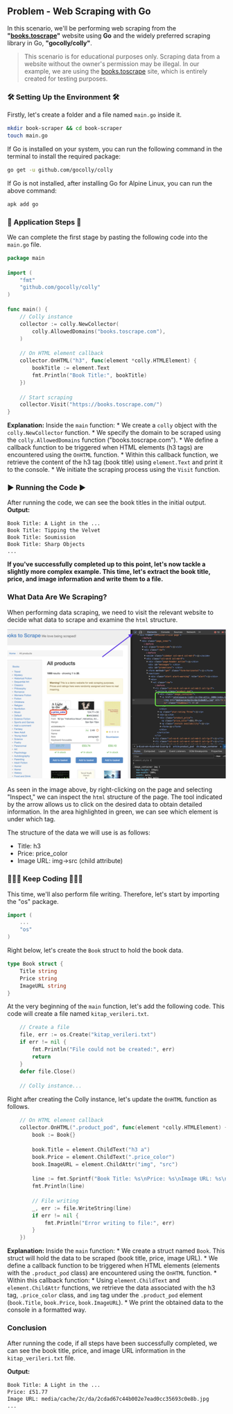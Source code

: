 ## Problem - Web Scraping with Go

In this scenario, we'll be performing web scraping from the **"[books.toscrape](https://books.toscrape.com/)"** website using **Go** and the widely preferred scraping library in Go, **"gocolly/colly"**.

>This scenario is for educational purposes only. Scraping data from a website without the owner's permission may be illegal. In our example, we are using the [books.toscrape](https://books.toscrape.com/) site, which is entirely created for testing purposes.

### 🛠️ Setting Up the Environment 🛠️

Firstly, let's create a folder and a file named `main.go` inside it.

```bash
mkdir book-scraper && cd book-scraper
touch main.go
```

If Go is installed on your system, you can run the following command in the terminal to install the required package:
```bash
go get -u github.com/gocolly/colly
```

If Go is not installed, after installing Go for Alpine Linux, you can run the above command:
```bash
apk add go
```

### 🚀 Application Steps 🚀
We can complete the first stage by pasting the following code into the `main.go` file.
```go
package main

import (
    "fmt"
    "github.com/gocolly/colly"
)

func main() {
    // Colly instance
    collector := colly.NewCollector(
        colly.AllowedDomains("books.toscrape.com"),
    )

    // On HTML element callback
    collector.OnHTML("h3", func(element *colly.HTMLElement) {
        bookTitle := element.Text
        fmt.Println("Book Title:", bookTitle)
    })

    // Start scraping
    collector.Visit("https://books.toscrape.com/")
}
```

**Explanation:**
  Inside the `main` function:
    * We create a `colly` object with the `colly.NewCollector` function.
    * We specify the domain to be scraped using the `colly.AllowedDomains` function ("books.toscrape.com").
    * We define a callback function to be triggered when HTML elements (h3 tags) are encountered using the `OnHTML` function.
        * Within this callback function, we retrieve the content of the h3 tag (book title) using `element.Text` and print it to the console.
    * We initiate the scraping process using the `Visit` function.

### ▶️ Running the Code ▶️
After running the code, we can see the book titles in the initial output.
**Output:**
```
Book Title: A Light in the ...
Book Title: Tipping the Velvet
Book Title: Soumission
Book Title: Sharp Objects
...
```

**If you've successfully completed up to this point, let's now tackle a slightly more complex example. This time, let's extract the book title, price, and image information and write them to a file.**

### What Data Are We Scraping?
When performing data scraping, we need to visit the relevant website to decide what data to scrape and examine the `html` structure.

![](scraper_ss.png)

As seen in the image above, by right-clicking on the page and selecting "Inspect," we can inspect the `html` structure of the page. 
The tool indicated by the arrow allows us to click on the desired data to obtain detailed information. 
In the area highlighted in green, we can see which element is under which tag.

The structure of the data we will use is as follows:
* Title: h3
* Price: price_color
* Image URL: img->src (child attribute)

### 👩🏻‍💻 Keep Coding  👨🏻‍💻

This time, we'll also perform file writing. Therefore, let's start by importing the "os" package.
```go
import (
    ...
	"os"
)
```

Right below, let's create the `Book` struct to hold the book data.
```go
type Book struct {
    Title string
    Price string
    ImageURL string
}
```

At the very beginning of the `main` function, let's add the following code. This code will create a file named `kitap_verileri.txt`.
```go
	// Create a file
    file, err := os.Create("kitap_verileri.txt")
    if err != nil {
        fmt.Println("File could not be created:", err)
        return
    }
    defer file.Close()

	// Colly instance...
```

Right after creating the Colly instance, let's update the `OnHTML` function as follows.
```go
	// On HTML element callback
	collector.OnHTML(".product_pod", func(element *colly.HTMLElement) {
		book := Book{}

		book.Title = element.ChildText("h3 a")
		book.Price = element.ChildText(".price_color")
		book.ImageURL = element.ChildAttr("img", "src")

		line := fmt.Sprintf("Book Title: %s\nPrice: %s\nImage URL: %s\n\n", book.Title, book.Price, book.ImageURL)
		fmt.Println(line)

		// File writing
		_, err := file.WriteString(line)
		if err != nil {
			fmt.Println("Error writing to file:", err)
		}
	})
```

**Explanation:**
Inside the `main` function:
    * We create a struct named `Book`. This struct will hold the data to be scraped (book title, price, image URL).
    * We define a callback function to be triggered when HTML elements (elements with the `.product_pod` class) are encountered using the `OnHTML` function.
        * Within this callback function:
            * Using `element.ChildText` and `element.ChildAttr` functions, we retrieve the data associated with the h3 tag, `.price_color` class, and `img` tag under the `.product_pod` element (`book.Title`, `book.Price`, `book.ImageURL`).
            * We print the obtained data to the console in a formatted way.

### Conclusion
After running the code, if all steps have been successfully completed, we can see the book title, price, and image URL information in the `kitap_verileri.txt` file.

**Output:**

```
Book Title: A Light in the ...
Price: £51.77
Image URL: media/cache/2c/da/2cdad67c44b002e7ead0cc35693c0e8b.jpg
...
```